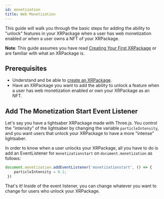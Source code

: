 ```yaml
---
id: monetization
title: Web Monetization
---
```


This guide will walk you through the basic steps for adding the ability to "unlock" features in your XRPackage when a user has web monetization enabled *or* when a user owns a NFT of your XRPackage.

**Note**: This guide assumes you have read [Creating Your First XRPackage](./creating-an-xrpk.md) or are familiar with what an XRPackage is.

## Prerequisites

- Understand and be able to [create an XRPackage](./creating-an-xrpk.md).
- Have an XRPackage you want to add the ability to unlock a feature when a user has web monetization enabled *or* own your XRPackage as an NFT.

## Add The Monetization Start Event Listener

Let's say you have a lightsaber XRPackage made with Three.js. You control the "intensity" of the lightsaber by changing the variable `particleIntensity`, and you want users that unlock your XRPackage to have a more "intense" lightsaber.

In order to know when a user unlocks your XRPackage, all you have to do is add an EventListener for `monetizationstart` on `document.monetization` as follows:

```js
document.monetization.addEventListener('monetizationstart', () => {
    particleIntensity = 0.1;
 })
```

That's it! Inside of the event listener, you can change whatever you want to change for users who unlock your XRPackage.
